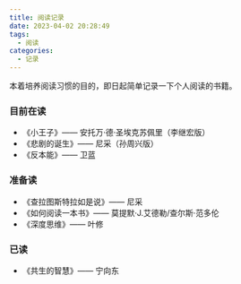 ```yaml
---
title: 阅读记录
date: 2023-04-02 20:28:49
tags: 
  - 阅读
categories:
  - 记录
---
```


本着培养阅读习惯的目的，即日起简单记录一下个人阅读的书籍。


### 目前在读
- 《小王子》—— 安托万·德·圣埃克苏佩里（李继宏版）
- 《悲剧的诞生》—— 尼采（孙周兴版）
- 《反本能》—— 卫蓝


### 准备读
- 《查拉图斯特拉如是说》—— 尼采
- 《如何阅读一本书》—— 莫提默·J.艾德勒/查尔斯·范多伦
- 《深度思维》—— 叶修

### 已读
- 《共生的智慧》—— 宁向东
